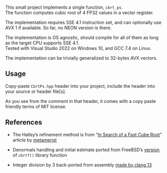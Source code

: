 ﻿This small project implements a single function, `cbrt_ps`.<br/>
The function computes cubic root of 4 FP32 values in a vector register.

The implementation requires SSE 4.1 instruction set, and can optionally use AVX 1 if available.
So far, no NEON version is there.

The implementation is OS agnostic, should compile for all of them as long as the target CPU supports SSE 4.1.<br/>
Tested with Visual Studio 2022 on Windows 10, and GCC 7.4 on Linux.

The implementation can be trivially generalized to 32-bytes AVX vectors.

## Usage

Copy-paste `CbrtPs.hpp` header into your project, include the header into your source or header file\[s\].

As you see from the comment in that header, it comes with a copy paste friendly terms of MIT license.

## References

* The Halley’s refinement method is from “[In Search of a Fast Cube Root](https://web.archive.org/web/20131227144655/http://metamerist.com/cbrt/cbrt.htm)” article by [metamerist](http://metamerist.blogspot.com/)

* Denormals handling and initial estimate ported from FreeBSD’s [version](https://github.com/freebsd/freebsd-src/blob/master/lib/msun/src/s_cbrtf.c) of `cbrtf()` library function

* Integer division by 3 back-ported from assembly [made by clang 13](https://godbolt.org/z/c56Kar5aT)